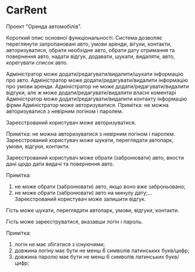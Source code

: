 # CarRent
Проект "Оренда автомобілів".

Короткий опис основної функціональності.
Система дозволяє переглянути запропановані авто, умови аренди, вігуки, контакти, авторизуватися, обрати необхідне авто, обрати дату отримання та повернення авто, надати відгук, додавати, шукати, видаляти, авто, корегувати список авто.

Адміністратор може додати/редагувати/видалити/шукати інформацію про авто.
Адміністратор може додати/редагувати/видалити інформацію про умови аренди.
Адміністратор не може додати/редагувати/видалити відгуки, але ж може додати/редагувати/видалити власні коментарі
Адміністратор може додати/редагувати/видалити контакту інформацію фірми
Адміністратор може авторизуватися.
Примітка: 
не можна авторизуватися з невірним логіном і паролем.

Зареєстрований користувач може авторизуватися.

Примітка: 
не можна авторизуватися з невірним логіном і паролем.
Зареєстрований користувач може шукати, переглядати автопарк, умови, відгуки, контакти.

Зареєстрований користувач може обрати (забронювати) авто, вности дані щодо дати видачі та повернення авто.

Примітка: 
1)	не може  обрати (забронювати) авто, якщо воно вже заброньовано;
2)	не може  обрати (забронювати) авто на минулу дату;…
Зареєстрований користувач може залишити відгук.

Гість може шукати, переглядати автопарк, умови, відгуки, контакти.

Гість може зареєструватися, вказавши логін і пароль.

Примітка: 
1)	логін не має збігатися з існуючими;
2)	довжина логіну має бути не менш 6 символів латинських букв/цифр;
3)	довжина паролю має бути не менш 6 символів латинських букв/цифр;

